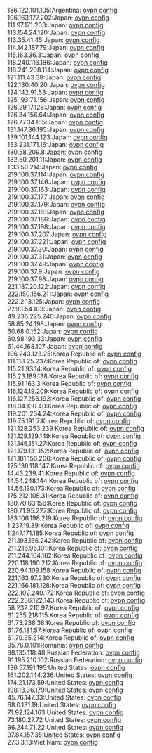 186.122.101.105:Argentina: [ovpn config](vpn/186_122_101_105.ovpn)  
106.163.177.202:Japan: [ovpn config](vpn/106_163_177_202.ovpn)  
111.97.171.203:Japan: [ovpn config](vpn/111_97_171_203.ovpn)  
113.154.24.120:Japan: [ovpn config](vpn/113_154_24_120.ovpn)  
113.35.41.45:Japan: [ovpn config](vpn/113_35_41_45.ovpn)  
114.142.187.79:Japan: [ovpn config](vpn/114_142_187_79.ovpn)  
115.163.36.3:Japan: [ovpn config](vpn/115_163_36_3.ovpn)  
118.240.116.186:Japan: [ovpn config](vpn/118_240_116_186.ovpn)  
118.241.208.114:Japan: [ovpn config](vpn/118_241_208_114.ovpn)  
121.111.43.38:Japan: [ovpn config](vpn/121_111_43_38.ovpn)  
122.130.40.20:Japan: [ovpn config](vpn/122_130_40_20.ovpn)  
124.142.91.53:Japan: [ovpn config](vpn/124_142_91_53.ovpn)  
125.193.71.156:Japan: [ovpn config](vpn/125_193_71_156.ovpn)  
126.29.17.128:Japan: [ovpn config](vpn/126_29_17_128.ovpn)  
126.34.156.64:Japan: [ovpn config](vpn/126_34_156_64.ovpn)  
126.77.34.165:Japan: [ovpn config](vpn/126_77_34_165.ovpn)  
131.147.36.195:Japan: [ovpn config](vpn/131_147_36_195.ovpn)  
139.101.144.123:Japan: [ovpn config](vpn/139_101_144_123.ovpn)  
153.231.171.16:Japan: [ovpn config](vpn/153_231_171_16.ovpn)  
180.58.209.8:Japan: [ovpn config](vpn/180_58_209_8.ovpn)  
182.50.201.11:Japan: [ovpn config](vpn/182_50_201_11.ovpn)  
1.33.50.214:Japan: [ovpn config](vpn/1_33_50_214.ovpn)  
219.100.37.114:Japan: [ovpn config](vpn/219_100_37_114.ovpn)  
219.100.37.146:Japan: [ovpn config](vpn/219_100_37_146.ovpn)  
219.100.37.163:Japan: [ovpn config](vpn/219_100_37_163.ovpn)  
219.100.37.177:Japan: [ovpn config](vpn/219_100_37_177.ovpn)  
219.100.37.179:Japan: [ovpn config](vpn/219_100_37_179.ovpn)  
219.100.37.181:Japan: [ovpn config](vpn/219_100_37_181.ovpn)  
219.100.37.186:Japan: [ovpn config](vpn/219_100_37_186.ovpn)  
219.100.37.198:Japan: [ovpn config](vpn/219_100_37_198.ovpn)  
219.100.37.207:Japan: [ovpn config](vpn/219_100_37_207.ovpn)  
219.100.37.221:Japan: [ovpn config](vpn/219_100_37_221.ovpn)  
219.100.37.30:Japan: [ovpn config](vpn/219_100_37_30.ovpn)  
219.100.37.31:Japan: [ovpn config](vpn/219_100_37_31.ovpn)  
219.100.37.49:Japan: [ovpn config](vpn/219_100_37_49.ovpn)  
219.100.37.9:Japan: [ovpn config](vpn/219_100_37_9.ovpn)  
219.100.37.98:Japan: [ovpn config](vpn/219_100_37_98.ovpn)  
221.187.20.122:Japan: [ovpn config](vpn/221_187_20_122.ovpn)  
222.150.156.211:Japan: [ovpn config](vpn/222_150_156_211.ovpn)  
222.2.13.125:Japan: [ovpn config](vpn/222_2_13_125.ovpn)  
27.93.54.103:Japan: [ovpn config](vpn/27_93_54_103.ovpn)  
49.236.225.240:Japan: [ovpn config](vpn/49_236_225_240.ovpn)  
58.85.24.198:Japan: [ovpn config](vpn/58_85_24_198.ovpn)  
60.68.0.152:Japan: [ovpn config](vpn/60_68_0_152.ovpn)  
60.98.193.33:Japan: [ovpn config](vpn/60_98_193_33.ovpn)  
61.44.168.107:Japan: [ovpn config](vpn/61_44_168_107.ovpn)  
106.243.123.25:Korea Republic of: [ovpn config](vpn/106_243_123_25.ovpn)  
111.118.25.237:Korea Republic of: [ovpn config](vpn/111_118_25_237.ovpn)  
115.21.93.14:Korea Republic of: [ovpn config](vpn/115_21_93_14.ovpn)  
115.23.189.138:Korea Republic of: [ovpn config](vpn/115_23_189_138.ovpn)  
115.91.163.3:Korea Republic of: [ovpn config](vpn/115_91_163_3.ovpn)  
116.124.19.209:Korea Republic of: [ovpn config](vpn/116_124_19_209.ovpn)  
116.127.253.192:Korea Republic of: [ovpn config](vpn/116_127_253_192.ovpn)  
118.34.130.40:Korea Republic of: [ovpn config](vpn/118_34_130_40.ovpn)  
119.201.234.24:Korea Republic of: [ovpn config](vpn/119_201_234_24.ovpn)  
119.75.191.7:Korea Republic of: [ovpn config](vpn/119_75_191_7.ovpn)  
121.128.253.239:Korea Republic of: [ovpn config](vpn/121_128_253_239.ovpn)  
121.129.129.149:Korea Republic of: [ovpn config](vpn/121_129_129_149.ovpn)  
121.146.151.27:Korea Republic of: [ovpn config](vpn/121_146_151_27.ovpn)  
121.179.131.152:Korea Republic of: [ovpn config](vpn/121_179_131_152.ovpn)  
121.181.156.206:Korea Republic of: [ovpn config](vpn/121_181_156_206.ovpn)  
125.136.118.147:Korea Republic of: [ovpn config](vpn/125_136_118_147.ovpn)  
14.43.239.41:Korea Republic of: [ovpn config](vpn/14_43_239_41.ovpn)  
14.54.248.144:Korea Republic of: [ovpn config](vpn/14_54_248_144.ovpn)  
14.56.130.173:Korea Republic of: [ovpn config](vpn/14_56_130_173.ovpn)  
175.212.105.31:Korea Republic of: [ovpn config](vpn/175_212_105_31.ovpn)  
180.70.63.156:Korea Republic of: [ovpn config](vpn/180_70_63_156.ovpn)  
180.71.95.227:Korea Republic of: [ovpn config](vpn/180_71_95_227.ovpn)  
183.106.198.219:Korea Republic of: [ovpn config](vpn/183_106_198_219.ovpn)  
1.237.19.89:Korea Republic of: [ovpn config](vpn/1_237_19_89.ovpn)  
1.247.171.185:Korea Republic of: [ovpn config](vpn/1_247_171_185.ovpn)  
211.193.166.242:Korea Republic of: [ovpn config](vpn/211_193_166_242.ovpn)  
211.216.96.101:Korea Republic of: [ovpn config](vpn/211_216_96_101.ovpn)  
211.244.164.162:Korea Republic of: [ovpn config](vpn/211_244_164_162.ovpn)  
220.118.190.212:Korea Republic of: [ovpn config](vpn/220_118_190_212.ovpn)  
220.94.109.158:Korea Republic of: [ovpn config](vpn/220_94_109_158.ovpn)  
221.163.97.230:Korea Republic of: [ovpn config](vpn/221_163_97_230.ovpn)  
221.166.181.128:Korea Republic of: [ovpn config](vpn/221_166_181_128.ovpn)  
222.102.240.172:Korea Republic of: [ovpn config](vpn/222_102_240_172.ovpn)  
222.236.122.143:Korea Republic of: [ovpn config](vpn/222_236_122_143.ovpn)  
58.232.210.97:Korea Republic of: [ovpn config](vpn/58_232_210_97.ovpn)  
61.255.218.115:Korea Republic of: [ovpn config](vpn/61_255_218_115.ovpn)  
61.73.238.38:Korea Republic of: [ovpn config](vpn/61_73_238_38.ovpn)  
61.76.181.57:Korea Republic of: [ovpn config](vpn/61_76_181_57.ovpn)  
61.79.35.214:Korea Republic of: [ovpn config](vpn/61_79_35_214.ovpn)  
95.76.0.101:Romania: [ovpn config](vpn/95_76_0_101.ovpn)  
88.135.118.48:Russian Federation: [ovpn config](vpn/88_135_118_48.ovpn)  
91.195.210.102:Russian Federation: [ovpn config](vpn/91_195_210_102.ovpn)  
136.57.191.195:United States: [ovpn config](vpn/136_57_191_195.ovpn)  
161.202.144.236:United States: [ovpn config](vpn/161_202_144_236.ovpn)  
174.21.173.59:United States: [ovpn config](vpn/174_21_173_59.ovpn)  
198.13.36.179:United States: [ovpn config](vpn/198_13_36_179.ovpn)  
45.76.147.33:United States: [ovpn config](vpn/45_76_147_33.ovpn)  
68.0.131.19:United States: [ovpn config](vpn/68_0_131_19.ovpn)  
71.92.124.163:United States: [ovpn config](vpn/71_92_124_163.ovpn)  
73.180.27.72:United States: [ovpn config](vpn/73_180_27_72.ovpn)  
96.244.71.22:United States: [ovpn config](vpn/96_244_71_22.ovpn)  
97.84.157.35:United States: [ovpn config](vpn/97_84_157_35.ovpn)  
27.3.3.13:Viet Nam: [ovpn config](vpn/27_3_3_13.ovpn)  
